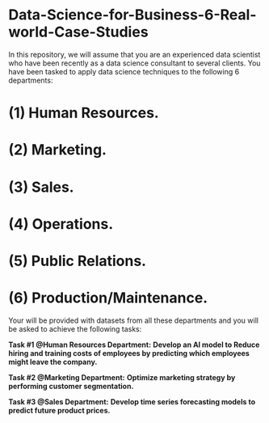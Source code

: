 # Data-Science-for-Business-6-Real-world-Case-Studies

In this repository, we will assume that you are an experienced data scientist who have been recently as a data science consultant to several clients. You have been tasked to apply data science techniques to the following 6 departments:

# **(1) Human Resources.**
# **(2) Marketing.**
# **(3) Sales.**
# **(4) Operations.**
# **(5) Public Relations.**
# **(6) Production/Maintenance.**

Your will be provided with datasets from all these departments and you will be asked to achieve the following tasks:


**Task #1 @Human Resources Department:** 
**Develop an AI model to Reduce hiring and training costs of employees by predicting which employees might leave the company.**

**Task #2 @Marketing Department:**
**Optimize marketing strategy by performing customer segmentation.**

**Task #3 @Sales Department:** 
**Develop time series forecasting models to predict future product prices.**
